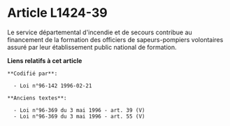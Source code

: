 # Article L1424-39

Le service départemental d'incendie et de secours contribue au financement de la formation des officiers de sapeurs-pompiers
volontaires assuré par leur établissement public national de formation.

**Liens relatifs à cet article**

	**Codifié par**:

	  - Loi n°96-142 1996-02-21

	**Anciens textes**:

	  - Loi n°96-369 du 3 mai 1996 - art. 39 (V)
	  - Loi n°96-369 du 3 mai 1996 - art. 55 (V)
